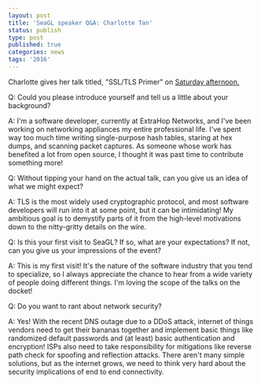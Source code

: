 ```yaml
---
layout: post
title: 'SeaGL speaker Q&A: Charlotte Tan'
status: publish
type: post
published: true
categories: news
tags: '2016'
---
```


Charlotte gives her talk titled, "SSL/TLS Primer" on [Saturday afternoon.](https://osem.seagl.org/conference/seagl2016/program/proposal/142)

Q: Could you please introduce yourself and tell us a little about your background?

A: I'm a software developer, currently at ExtraHop Networks, and I've been working on networking appliances my entire professional life. I've spent way too much time writing single-purpose hash tables, staring at hex dumps, and scanning packet captures. As someone whose work has benefited a lot from open source, I thought it was past time to contribute something more!

Q: Without tipping your hand on the actual talk, can you give us an idea of what we might expect?

A: TLS is the most widely used cryptographic protocol, and most software developers will run into it at some point, but it can be intimidating! My ambitious goal is to demystify parts of it from the high-level motivations down to the nitty-gritty details on the wire.

Q: Is this your first visit to SeaGL? If so, what are your expectations? If not, can you give us your impressions of the event?

A: This is my first visit! It's the nature of the software industry that you tend to specialize, so I always appreciate the chance to hear from a wide variety of people doing different things. I'm loving the scope of the talks on the docket!

Q: Do you want to rant about network security?

A: Yes! With the recent DNS outage due to a DDoS attack, internet of things vendors need to get their bananas together and implement basic things like randomized default passwords and (at least) basic authentication and encryption! ISPs also need to take responsibility for mitigations like reverse path check for spoofing and reflection attacks. There aren't many simple solutions, but as the internet grows, we need to think very hard about the security implications of end to end connectivity.
